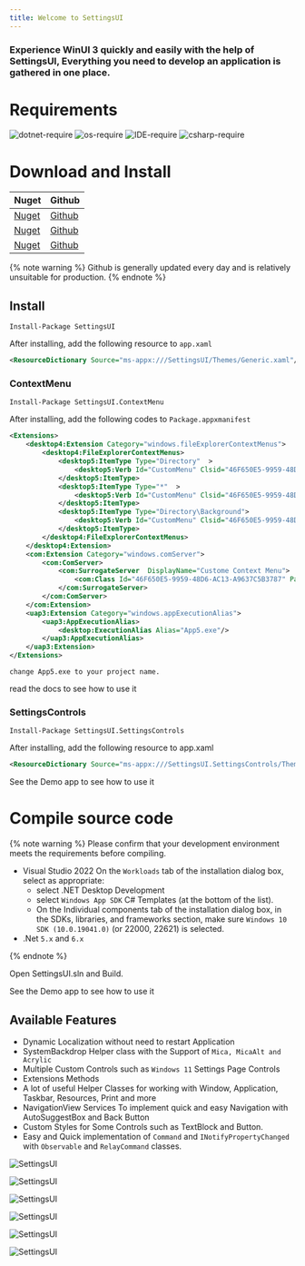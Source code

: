 ```yaml
---
title: Welcome to SettingsUI
---
```


### Experience WinUI 3 quickly and easily with the help of SettingsUI, Everything you need to develop an application is gathered in one place.

# Requirements

![dotnet-require](https://img.shields.io/badge/.net-%3E=6.0-brightgreen) ![os-require](https://img.shields.io/badge/OS-%3E%3D%20Windows%2010%20Build%201809-orange) ![IDE-require](https://img.shields.io/badge/IDE-vs2022-red) ![csharp-require](https://img.shields.io/badge/CSharp-Latest-yellow)

# Download and Install

|Nuget|Github|
|-|-|
|[Nuget](https://www.nuget.org/packages/SettingsUI/)|[Github](https://github.com/ghost1372/SettingsUI)
|[Nuget](https://www.nuget.org/packages/SettingsUI.ContextMenu/)|[Github](https://github.com/ghost1372/SettingsUI)
|[Nuget](https://www.nuget.org/packages/SettingsUI.SettingsControls/)|[Github](https://github.com/ghost1372/SettingsUI)


{% note warning %}
Github is generally updated every day and is relatively unsuitable for production.
{% endnote %}

## Install
```
Install-Package SettingsUI
```

After installing, add the following resource to `app.xaml`

```xml
<ResourceDictionary Source="ms-appx:///SettingsUI/Themes/Generic.xaml"/>
```

### ContextMenu
```
Install-Package SettingsUI.ContextMenu
```

After installing, add the following codes to `Package.appxmanifest`

```xml
<Extensions>
    <desktop4:Extension Category="windows.fileExplorerContextMenus">
        <desktop4:FileExplorerContextMenus>
            <desktop5:ItemType Type="Directory"  >
                <desktop5:Verb Id="CustomMenu" Clsid="46F650E5-9959-48D6-AC13-A9637C5B3787" />
            </desktop5:ItemType>
            <desktop5:ItemType Type="*"  >
                <desktop5:Verb Id="CustomMenu" Clsid="46F650E5-9959-48D6-AC13-A9637C5B3787" />
            </desktop5:ItemType>
            <desktop5:ItemType Type="Directory\Background">
                <desktop5:Verb Id="CustomMenu" Clsid="46F650E5-9959-48D6-AC13-A9637C5B3787" />
            </desktop5:ItemType>
        </desktop4:FileExplorerContextMenus>
    </desktop4:Extension>
    <com:Extension Category="windows.comServer">
        <com:ComServer>
            <com:SurrogateServer  DisplayName="Custome Context Menu">
                <com:Class Id="46F650E5-9959-48D6-AC13-A9637C5B3787" Path="ContextMenuCustomHost.dll" ThreadingModel="STA"/>
            </com:SurrogateServer>
        </com:ComServer>
    </com:Extension>
    <uap3:Extension Category="windows.appExecutionAlias">
        <uap3:AppExecutionAlias>
            <desktop:ExecutionAlias Alias="App5.exe"/>
        </uap3:AppExecutionAlias>
    </uap3:Extension>
</Extensions>
```

`change App5.exe to your project name.`

read the docs to see how to use it

### SettingsControls
```
Install-Package SettingsUI.SettingsControls
```
After installing, add the following resource to app.xaml

```xml
<ResourceDictionary Source="ms-appx:///SettingsUI.SettingsControls/Themes/Generic.xaml"/>
```
See the Demo app to see how to use it


# Compile source code

{% note warning %}
Please confirm that your development environment meets the requirements before compiling.
- Visual Studio 2022
    On the `Workloads` tab of the installation dialog box, select as appropriate:
    - select .NET Desktop Development
    - select `Windows App SDK` C# Templates (at the bottom of the list).
    - On the Individual components tab of the installation dialog box, in the SDKs, libraries, and frameworks section, make sure `Windows 10 SDK (10.0.19041.0)` (or 22000, 22621) is selected.
- .Net `5.x` and `6.x`

{% endnote %}

Open SettingsUI.sln and Build.

See the Demo app to see how to use it

## Available Features

- Dynamic Localization without need to restart Application
- SystemBackdrop Helper class with the Support of `Mica, MicaAlt and Acrylic`
- Multiple Custom Controls such as `Windows 11` Settings Page Controls
- Extensions Methods
- A lot of useful Helper Classes for working with Window, Application, Taskbar, Resources, Print and more
- NavigationView Services To implement quick and easy Navigation with AutoSuggestBox and Back Button
- Custom Styles for Some Controls such as TextBlock and Button.
- Easy and Quick implementation of `Command` and `INotifyPropertyChanged` with `Observable` and `RelayCommand` classes.


![SettingsUI](https://raw.githubusercontent.com/ghost1372/Resources/main/SettingsUI/0.png)

![SettingsUI](https://raw.githubusercontent.com/ghost1372/Resources/main/SettingsUI/1.png)

![SettingsUI](https://raw.githubusercontent.com/ghost1372/Resources/main/SettingsUI/5.png)

![SettingsUI](https://raw.githubusercontent.com/ghost1372/Resources/main/SettingsUI/2.png)

![SettingsUI](https://raw.githubusercontent.com/ghost1372/Resources/main/SettingsUI/3.png)

![SettingsUI](https://raw.githubusercontent.com/ghost1372/Resources/main/SettingsUI/4.png)
